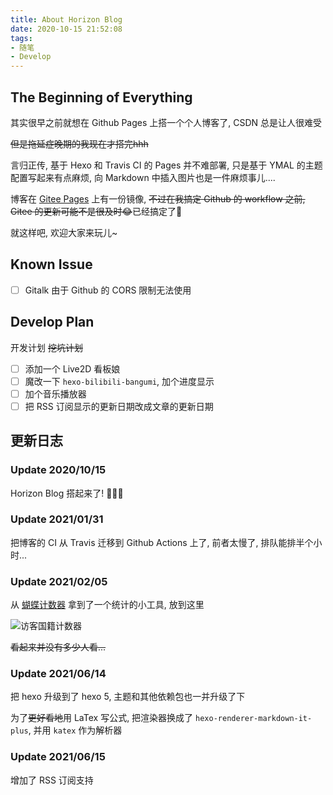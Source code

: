 ```yaml
---
title: About Horizon Blog
date: 2020-10-15 21:52:08
tags: 
- 随笔
- Develop
---
```


## The Beginning of Everything

其实很早之前就想在 Github Pages 上搭一个个人博客了, CSDN 总是让人很难受

 ~~但是拖延症晚期的我现在才搭完hhh~~

言归正传, 基于 Hexo 和 Travis CI 的 Pages 并不难部署, 只是基于 YMAL 的主题配置写起来有点麻烦, 向 Markdown 中插入图片也是一件麻烦事儿....

博客在 [Gitee Pages](https://horizonchaser.gitee.io/) 上有一份镜像, ~~不过在我搞定 Github 的 workflow 之前, Gitee 的更新可能不是很及时😂~~已经搞定了🍻

就这样吧, 欢迎大家来玩儿~

## Known Issue

- [ ] Gitalk 由于 Github 的 CORS 限制无法使用

## Develop Plan

开发计划 ~~挖坑计划~~

- [ ] 添加一个 Live2D 看板娘
- [ ] 魔改一下 `hexo-bilibili-bangumi`, 加个进度显示
- [ ] 加个音乐播放器
- [ ] 把 RSS 订阅显示的更新日期改成文章的更新日期

## 更新日志

### Update 2020/10/15

Horizon Blog 搭起来了! 👏👏👏

### Update 2021/01/31

把博客的 CI 从 Travis 迁移到 Github Actions 上了, 前者太慢了, 排队能排半个小时...

### Update 2021/02/05

从 [蝴蝶计数器](https://www.bfcounter.vip/) 拿到了一个统计的小工具, 放到这里

![访客国籍计数器](https://www.bfcounter.vip/generatepic?userid=d582efcb-3c8b-49de-8f01-e9da8bb7be3e)

~~看起来并没有多少人看...~~

### Update 2021/06/14

把 hexo 升级到了 hexo 5, 主题和其他依赖包也一并升级了下

为了~~更好看地~~用 LaTex 写公式, 把渲染器换成了 `hexo-renderer-markdown-it-plus`, 并用 `katex` 作为解析器

### Update 2021/06/15

增加了 RSS 订阅支持
